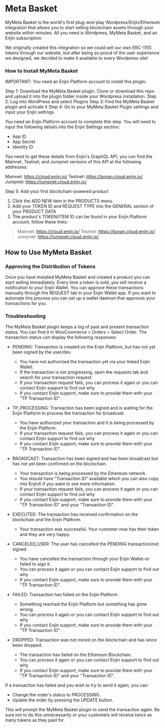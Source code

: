 # Meta Basket

MyMeta Basket is the world's first plug-and-play Wordpress/Enjin/Ethereum integration that allows you to start selling blockchain assets through your website within minutes. All you need is Wordpress, MyMeta Basket, and an Enjin subscription.

We originally created this integration so we could sell our own ERC-1155 tokens through our website, but after being so proud of the user experience we designed, we decided to make it available to every Wordpress site!


### How to Install MyMeta Basket

IMPORTANT: You need an Enjin Platform account to install this plugin.

Step 1: Download the MyMeta Basket plugin. Clone or download this repo and upload it into the plugin folder inside your Wordpress installation.
Step 2: Log into WordPress and select Plugins
Step 3: Find the MyMeta Basket plugin and activate it
Step 4: Go to your MyMeta Basket Plugin settings and input your Enjin settings

You need an Enjin Platform account to complete this step.
You will need to input the following details into the Enjin Settings section:

* App ID
* App Secret
* Identity ID

You need to get these details from Enjin's GraphQL API, you can find the Mainnet, Testnet, and Jumpnet versions of this API at the following addresses:

Mainnet: https://cloud.enjin.io/
Testnet: https://kovan.cloud.enjin.io/
Jumpnet: https://jumpnet.cloud.enjin.io/

Step 5: Add your first blockchain-powered product
1. Click the ADD NEW item in the PRODUCTS menu.
2. Add your TOKEN ID and REQUEST TYPE into the GENERAL section of your PRODUCT DATA
3. The product's TOKEN/ITEM ID can be found in your Enjin Platform account, follow these links:

> Mainnet: https://cloud.enjin.io/
> Testnet: https://kovan.cloud.enjin.io/
> Jumpnet: https://jumpnet.cloud.enjin.io/


## How to Use MyMeta Basket

### Approving the Distribution of Tokens
Once you have installed MyMeta Basket and created a product you can start selling immediately.
Every time a token is sold, you will receive a notification to your Enjin Wallet.
You can approve these transactions manually through the REQUEST tab in your Enjin Wallet app.
If you want to automate this process you can set up a wallet daemon that approves your transactions for you.


### Troubleshooting
The MyMeta Basket plugin keeps a log of past and present transaction status.
You can find it in WooCommerce > Orders > Select Order.
The transaction status can display the following responses:

* PENDING: Transaction is created on the Enjin Platform, but has not yet been signed by the user/dev.
  * You have not authorized the transaction yet via your linked Enjin Wallet.
  * If the transaction is not progressing, open the requests tab and search for your transaction request.
  * If your transaction request fails, you can process it again or you can contact Enjin support to find out why
  * If you contact Enjin support, make sure to provide them with your "TP Transaction ID".


* TP_PROCESSING: Transaction has been signed and is waiting for the Enjin Platform to process the transaction for broadcast.
  * You have authorized your transaction and it is being processed by the Enjin Platform.
  * If your transaction request fails, you can process it again or you can contact Enjin support to find out why
  * If you contact Enjin support, make sure to provide them with your "TP Transaction ID".


* BROADCAST: Transaction has been signed and has been broadcast but has not yet been confirmed on the blockchain.
  * Your transaction is being processed by the Ethereum network.
  * You should have "Transaction ID" available which you can also copy into EnjinX if you want to see more information.
  * If your transaction request fails, you can process it again or you can contact Enjin support to find out why
  * If you contact Enjin support, make sure to provide them with your "TP Transaction ID" and your "Transaction ID".


* EXECUTED: The transaction has received confirmation on the blockchain and the Enjin Platform.
  * Your transaction was successful. Your customer now has their token and they are very happy.


* CANCELED_USER: The user has cancelled the PENDING transaction/not signed.
  * You have cancelled the transaction through your Enjin Wallet–or failed to sign it.
  * You can process it again or you can contact Enjin support to find out why
  * If you contact Enjin support, make sure to provide them with your "TP Transaction ID".


* FAILED: Transaction has failed on the Enjin Platform.
  * Something reached the Enjin Platform but something has gone wrong.
  * You can process it again or you can contact Enjin support to find out why
  * If you contact Enjin support, make sure to provide them with your "TP Transaction ID".


* DROPPED: Transaction was not mined on the blockchain and has since been dropped.
  * The transaction has failed on the Ethereum Blockchain.
  * You can process it again or you can contact Enjin support to find out why
  * If you contact Enjin support, make sure to provide them with your "TP Transaction ID" and your "Transaction ID".
 

If a transaction has failed and you wish to try to send it again, you can:
* Change the order's status to PROCESSING.
* Update the order by pressing the UPDATE button.

This will prompt the MyMeta Basket plugin to send the transaction again.
Be sure not to do this unnecessarily or your customers will receive twice as many tokens as they paid for.
